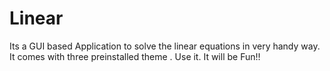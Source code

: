 # Linear
Its a GUI based Application to solve the linear equations in very handy way.
It comes with three preinstalled theme .
Use it. It will be Fun!!
